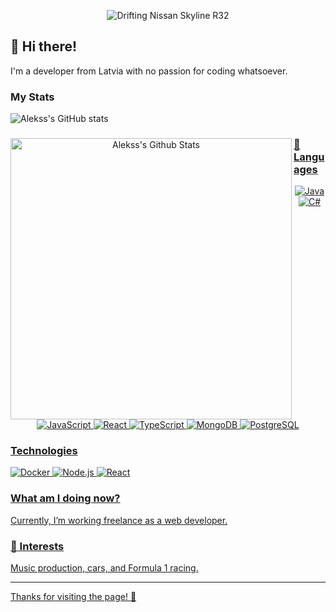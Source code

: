 <div align="center">

![Drifting Nissan Skyline R32](https://i.gifer.com/FGlK.gif)

</div>

## 👋 Hi there!

I'm a developer from Latvia with no passion for coding whatsoever. 

### My Stats

![Alekss's GitHub stats](https://github-readme-stats.vercel.app/api?username=itsalno&hide=prs&count_private=true&include_all_commits=true&show_icons=true&theme=swift)

<a href="https://github.com/itsalno/github-contributor-stats">

<p align="center">
<img width="450" align="left" src="https://github-readme-stats-itsalno.vercel.app/api?username=itsalno&show_icons=true&line_height=21&theme=react" alt="Alekss's Github Stats" />
</p>

### 🚀 Languages

<div align="center">
  <img src="https://img.shields.io/badge/Java-%23007396.svg?style=for-the-badge&logo=java" alt="Java" />
  <img src="https://img.shields.io/badge/C%23-%23239120.svg?style=for-the-badge&logo=csharp" alt="C#" />
  <img src="https://img.shields.io/badge/JavaScript-%23323330.svg?style=for-the-badge&logo=javascript&logoColor=%23F7DF1E" alt="JavaScript" />
  <img src="https://img.shields.io/badge/React-%2361DAFB.svg?style=for-the-badge&logo=react&logoColor=white" alt="React" />
  <img src="https://img.shields.io/badge/TypeScript-%23007ACC.svg?style=for-the-badge&logo=typescript&logoColor=white" alt="TypeScript" />
  <img src="https://img.shields.io/badge/MongoDB-%2347A248.svg?style=for-the-badge&logo=mongodb&logoColor=white" alt="MongoDB" />
  <img src="https://img.shields.io/badge/PostgreSQL-%23336791.svg?style=for-the-badge&logo=postgresql&logoColor=white" alt="PostgreSQL" />
</div>

### Technologies

![Docker](https://img.shields.io/badge/-Docker-000?&logo=Docker)
![Node.js](https://img.shields.io/badge/-Node.js-000?&logo=node.js)
![React](https://img.shields.io/badge/-React-000?&logo=React)

### What am I doing now?
Currently, I’m working freelance as a web developer.

### 🌟 Interests
Music production, cars, and Formula 1 racing.

---

Thanks for visiting the page! 🚀

